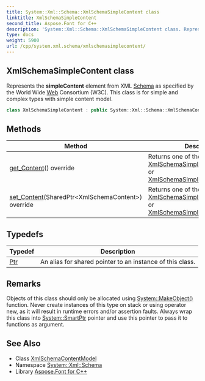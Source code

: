 ```yaml
---
title: System::Xml::Schema::XmlSchemaSimpleContent class
linktitle: XmlSchemaSimpleContent
second_title: Aspose.Font for C++
description: 'System::Xml::Schema::XmlSchemaSimpleContent class. Represents the simpleContent element from XML Schema as specified by the World Wide Web Consortium (W3C). This class is for simple and complex types with simple content model in C++.'
type: docs
weight: 5900
url: /cpp/system.xml.schema/xmlschemasimplecontent/
---
```

## XmlSchemaSimpleContent class


Represents the **simpleContent** element from XML [Schema](../) as specified by the World Wide [Web](../../system.web/) Consortium (W3C). This class is for simple and complex types with simple content model.

```cpp
class XmlSchemaSimpleContent : public System::Xml::Schema::XmlSchemaContentModel
```

## Methods

| Method | Description |
| --- | --- |
| [get_Content](./get_content/)() override | Returns one of the [XmlSchemaSimpleContentRestriction](../xmlschemasimplecontentrestriction/) or [XmlSchemaSimpleContentExtension](../xmlschemasimplecontentextension/). |
| [set_Content](./set_content/)(SharedPtr\<XmlSchemaContent\>) override | Returns one of the [XmlSchemaSimpleContentRestriction](../xmlschemasimplecontentrestriction/) or [XmlSchemaSimpleContentExtension](../xmlschemasimplecontentextension/). |
## Typedefs

| Typedef | Description |
| --- | --- |
| [Ptr](./ptr/) | An alias for shared pointer to an instance of this class. |
## Remarks



Objects of this class should only be allocated using [System::MakeObject()](../../system/makeobject/) function. Never create instances of this type on stack or using operator new, as it will result in runtime errors and/or assertion faults. Always wrap this class into [System::SmartPtr](../../system/smartptr/) pointer and use this pointer to pass it to functions as argument. 

## See Also

* Class [XmlSchemaContentModel](../xmlschemacontentmodel/)
* Namespace [System::Xml::Schema](../)
* Library [Aspose.Font for C++](../../)
